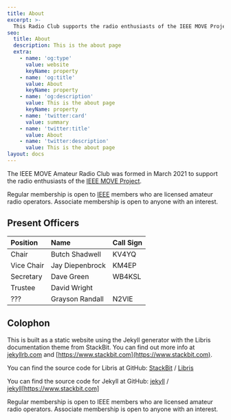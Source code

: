 ```yaml
---
title: About
excerpt: >-
  This Radio Club supports the radio enthusiasts of the IEEE MOVE Project.
seo:
  title: About
  description: This is the about page
  extra:
    - name: 'og:type'
      value: website
      keyName: property
    - name: 'og:title'
      value: About
      keyName: property
    - name: 'og:description'
      value: This is the about page
      keyName: property
    - name: 'twitter:card'
      value: summary
    - name: 'twitter:title'
      value: About
    - name: 'twitter:description'
      value: This is the about page
layout: docs
---
```


The IEEE MOVE Amateur Radio Club was formed in March 2021 to support the radio enthusiasts of the [IEEE MOVE Project][].

Regular membership is open to [IEEE][] members who are licensed amateur radio operators. Associate membership is open to anyone with an interest.

## Present Officers

| Position   | Name            | Call Sign |
|:-----------|:----------------|:----------|
| Chair      | Butch Shadwell  | KV4YQ     |
| Vice Chair | Jay Diepenbrock | KM4EP     |
| Secretary  | Dave Green      | WB4KSL    |
| Trustee    | David Wright    |           |
| ???        | Grayson Randall | N2VIE     |


## Colophon

This is built as a static website using the Jekyll generator with the Libris documentation theme from StackBit. You can find out more info at [jekyllrb.com](https://jekyllrb.com/) and
[https://www.stackbit.com](https://www.stackbit.com).

You can find the source code for Libris at GitHub:
[StackBit][stackbit-organization] / [Libris](https://github.com/jekyll/minima)

You can find the source code for Jekyll at GitHub:
[jekyll][jekyll-organization] /
[jekyll](https://github.com/jekyll/jekyll)[https://www.stackbit.com]


Regular membership is open to IEEE members who are licensed amateur radio operators.  Associate membership is open to anyone with an interest.

[stackbit-organization]: https://github.com/stackbit
[jekyll-organization]: https://github.com/jekyll
[IEEE MOVE Project]: https://https://move.ieeeusa.org/
[IEEE]: https://ieee.org
